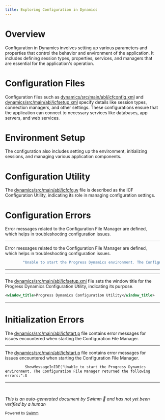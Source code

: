```yaml
---
title: Exploring Configuration in Dynamics
---
```

# Overview

Configuration in Dynamics involves setting up various parameters and properties that control the behavior and environment of the application. It includes defining session types, properties, services, and managers that are essential for the application's operation.

# Configuration Files

Configuration files such as <SwmPath>[dynamics/src/main/abl/icfconfig.xml](dynamics/src/main/abl/icfconfig.xml)</SwmPath> and <SwmPath>[dynamics/src/main/abl/icfsetup.xml](dynamics/src/main/abl/icfsetup.xml)</SwmPath> specify details like session types, connection managers, and other settings. These configurations ensure that the application can connect to necessary services like databases, app servers, and web services.

# Environment Setup

The configuration also includes setting up the environment, initializing sessions, and managing various application components.

# Configuration Utility

The <SwmPath>[dynamics/src/main/abl/icfcfg.w](dynamics/src/main/abl/icfcfg.w)</SwmPath> file is described as the ICF Configuration Utility, indicating its role in managing configuration settings.

# Configuration Errors

Error messages related to the Configuration File Manager are defined, which helps in troubleshooting configuration issues.

<SwmSnippet path="/dynamics/src/main/abl/icfcfg.w" line="563">

---

Error messages related to the Configuration File Manager are defined, which helps in troubleshooting configuration issues.

```c
        "Unable to start the Progress Dynamics environment. The Configuration File Manager returned the following errors:":U
```

---

</SwmSnippet>

<SwmSnippet path="/dynamics/src/main/abl/icfsetup.xml" line="18">

---

The <SwmPath>[dynamics/src/main/abl/icfsetup.xml](dynamics/src/main/abl/icfsetup.xml)</SwmPath> file sets the window title for the Progress Dynamics Configuration Utility, indicating its purpose.

```xml
<window_title>Progress Dynamics Configuration Utility</window_title>
```

---

</SwmSnippet>

# Initialization Errors

The <SwmPath>[dynamics/src/main/abl/icfstart.p](dynamics/src/main/abl/icfstart.p)</SwmPath> file contains error messages for issues encountered when starting the Configuration File Manager.

<SwmSnippet path="/dynamics/src/main/abl/icfstart.p" line="201">

---

The <SwmPath>[dynamics/src/main/abl/icfstart.p](dynamics/src/main/abl/icfstart.p)</SwmPath> file contains error messages for issues encountered when starting the Configuration File Manager.

```openedge abl
         ShowMessageInIDE("Unable to start the Progress Dynamics environment. The Configuration File Manager returned the following errors:":U
```

---

</SwmSnippet>

&nbsp;

*This is an auto-generated document by Swimm 🌊 and has not yet been verified by a human*

<SwmMeta version="3.0.0" repo-id="Z2l0aHViJTNBJTNBT3BlbkVkZ2VfUmV0aXJlZF9Qcm9kdWN0cyUzQSUzQVBBUFA5Mg==" repo-name="OpenEdge_Retired_Products"><sup>Powered by [Swimm](/)</sup></SwmMeta>
